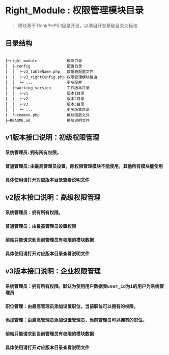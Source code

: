 Right_Module : 权限管理模块目录
===============

> 模块基于ThinkPHP5.1目录开发，以项目开发基础目录为标准

## 目录结构

~~~

├─right_module             模块目录
│  ├─config                配置目录
│  │  ├─v3_tableName.php   数据表配置文件
│  │  ├─v3_rightConfig.php 权限管理模块路由
│  │  └─ ...               更多配置
│  ├─working_version       工作版本目录
│  │  ├─v1                 版本1目录
│  │  ├─v2                 版本2目录
│  │  ├─v3                 版本3目录
│  │  └─ ...               更多版本目录      
│  └─common.php            模块函数文件
├─README.md                模块说明文件
~~~

## v1版本接口说明：初级权限管理

### `系统管理员:拥有所有权限。`
### `普通管理员:由最高管理员设置，除权限管理模块不能使用，其他所有模块能使用`
### `具体使用请打开对应版本目录查看说明文件`

## v2版本接口说明：高级权限管理

### `系统管理员：拥有所有权限。`
### `普通管理员：由最高管理员设置权限`
### `前端只能请求到当前管理员有权限的模块数据`
### `具体使用请打开对应版本目录查看说明文件`

## v3版本接口说明：企业权限管理

### `系统管理员：拥有所有权限。默认为使用用户数据表user_id为1的用户为系统管理员`
### `职位管理：由最高管理员添加设置职位，当前职位可以拥有的权限。`
### `添加管理：由最高管理员添加设置管理员，当前管理员可以拥有的职位。`
### `前端只能请求到当前管理员有权限的模块数据`
### `具体使用请打开对应版本目录查看说明文件`